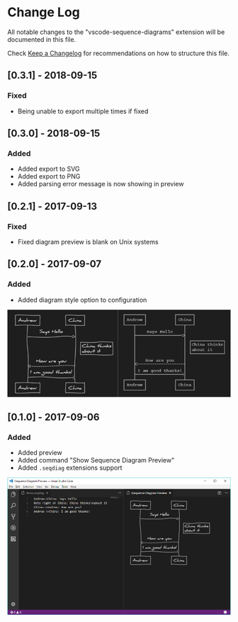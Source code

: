 # Change Log
All notable changes to the "vscode-sequence-diagrams" extension will be documented in this file.

Check [Keep a Changelog](http://keepachangelog.com/) for recommendations on how to structure this file.

## [0.3.1] - 2018-09-15
### Fixed
- Being unable to export multiple times if fixed

## [0.3.0] - 2018-09-15
### Added
- Added export to SVG
- Added export to PNG
- Added parsing error message is now showing in preview

## [0.2.1] - 2017-09-13
### Fixed
- Fixed diagram preview is blank on Unix systems

## [0.2.0] - 2017-09-07
### Added
- Added diagram style option to configuration 

![v0.2.0 Perview Screenshot](images/Demo0.2.0.png)

## [0.1.0] - 2017-09-06
### Added
- Added preview
- Added command "Show Sequence Diagram Preview"
- Added `.seqdiag` extensions support

![v0.1.0 Preview Screenshot](images/Demo0.1.0.png)
